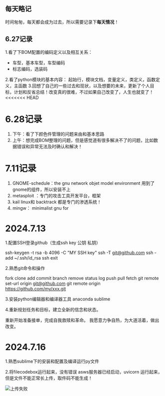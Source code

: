 ## 每天略记 ##

时间匆匆，每天都会成为过去，所以需要记录下**每天情况**！

## 6.27记录 ##

1.看了下BOM配置的编码定义以及相互关系：

- 车型，基本车型，车型编码
- 标志编码，选装码

2.看了python模块的基本内容：
 起始行，模块文档，变量定义，类定义，函数定义，主函数
3.回想了自己的一些过去和现状，以及想要的未来，更新了个人目标，计划和反省总结！改变真的很难，不过如果自己改变了，人生也就变了！ 
<<<<<<< HEAD
# 6.28记录 #
1. 下午：看了下颜色件管理的问题来由和基本思路
2. 上午：想完成BOM整理的问题，但是感觉道有很多解决不了的问题，比如数据错误和异常无法及时确认和解决！
# 7.11记录 #
1. GNOME-schedule：the gnu network objet model environment
用到了gnome的组件，所以安装不上
2. metasploit ：专门的攻击工具开发平台，框架
3. kail linux和 backtrack 都是专门的渗透系统！
4. mingw： minimalist gnu for 
# 2024.7.13 #

1.配置SSH登录github（生成ssh key 公钥 私钥）

ssh-keygen -t rsa -b 4096 -C "MY SSH key"
ssh -T git@github.com
ssh -add ~/.ssh/id_rsa
ssh exit

2.熟悉git命令和操作

fork clone add commit branch remove status log push pull fetch
git remote set-url origin git@github.com
git remote origin https://github.com/my/xxx.git

3.安装python编辑器和编译器工具  anaconda sublime 

4.重新规划任务和目标，建立全新的信念和状态。

重新开始准备接单，完成自我救赎和革命。
我愿意力争自热，为大道活着，做出改变。
# 2024.7.16 #
1.熟悉sublime下的安装和配置及编译运行py文件 

2.将filecodebox运行起来，没有错误
asws服务器已经启动，uvicorn 运行起来，但是文件不能正常长上传，取件码不能生成！

![上传失败](D:\dev\img\err上传失败.png)
